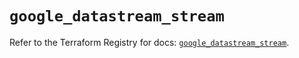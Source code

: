 # `google_datastream_stream`

Refer to the Terraform Registry for docs: [`google_datastream_stream`](https://registry.terraform.io/providers/hashicorp/google-beta/6.11.0/docs/resources/google_datastream_stream).
